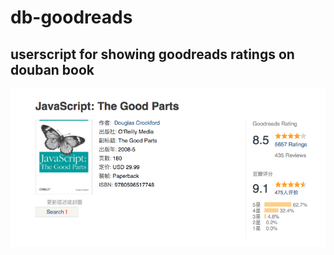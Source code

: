 # db-goodreads
## userscript for showing goodreads ratings on douban book

![screenshotgit](screenshot.png)

